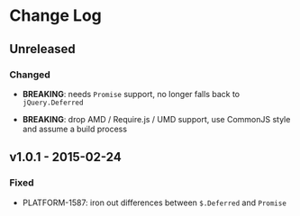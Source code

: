 # Change Log


## Unreleased


### Changed

-   **BREAKING**: needs `Promise` support, no longer falls back to `jQuery.Deferred`

-   **BREAKING**: drop AMD / Require.js / UMD support, use CommonJS style and assume a build process


## v1.0.1 - 2015-02-24


### Fixed

-   PLATFORM-1587: iron out differences between `$.Deferred` and `Promise`
